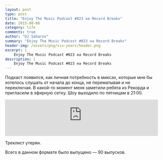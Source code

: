 ```yaml
---
layout: post
type: post
title: "Enjoy The Music Podcast #023 на Record Breaks"
date: 2015-08-08
category: life
comments: true
author: "DJ Saharov"
summary: "Enjoy The Music Podcast #023 на Record Breaks"
header-img: /assets/png/six-years/header.png
excerpt: |
    Enjoy The Music Podcast #023 на Record Breaks
description: |
    Enjoy The Music Podcast #023 на Record Breaks
---
```


<p>
<span class="firstcharacter">П</span>одкаст появился, как личная потребность в миксах, которые мне бы хотелось слушать от начала до конца, не перематывая и не переключая. В какой-то момент меня заметили ребята из Рекорда и пригласили в эфирную сетку. Шоу выходило по пятницам в 21:00.
</p>

<iframe width="100%" height="120" src="https://player-widget.mixcloud.com/widget/iframe/?hide_cover=1&feed=%2Fdjsaharovofficial%2Fenjoy-the-music-podcast-023%2F" frameborder="0" allow="encrypted-media; fullscreen; autoplay; idle-detection; speaker-selection; web-share;" ></iframe>

<p>Треклист утерян.</p>


<p>Всего в данном формате было выпущено &mdash; 90 выпусков.</p>
